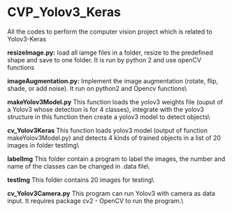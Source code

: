 # CVP_Yolov3_Keras
All the codes to perform the computer vision project which is related to Yolov3-Keras

**resizeImage.py:** 
load all iamge files in a folder, resize to the predefined shape and save to one folder. It is run by python 2 and use openCV functions

**imageAugmentation.py:** 
Implement the image augmentation (rotate, flip, shade, or add noise). It run on python2 and Opencv functions\

**makeYolov3Model.py** This function loads the yolov3 weights file (ouput of a Yolov3 whose detection is for 4 classes), integrate with the yolov3 structure in this function then create a yolov3 model to detect objects\

**cv_Yolov3Keras**
This function loads yolov3 model (output of function makeYolov3Model.py) and detects 4 kinds of trained objects in a list of 20 images in folder testImg\

**labelImg** 
This folder contain a program to label the images, the number and name of the classes can be changed in .data file\

**testImg** 
This folder contains 20 images for testing\

**cv_Yolov3Camera.py** 
This program can run Yolov3 with camera as data input. It requires package cv2 - OpenCV to run the program.\
